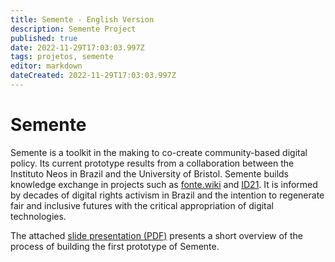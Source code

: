 ```yaml
---
title: Semente - English Version
description: Semente Project
published: true
date: 2022-11-29T17:03:03.997Z
tags: projetos, semente
editor: markdown
dateCreated: 2022-11-29T17:03:03.997Z
---
```


# Semente

Semente is a toolkit in the making to co-create community-based digital policy. Its current prototype results from a collaboration between the Instituto Neos in Brazil and the University of Bristol. Semente builds knowledge exchange in projects such as [fonte.wiki](https://fonte.wiki) and [ID21](/id21). It is informed by decades of digital rights activism in Brazil and the intention to regenerate fair and inclusive futures with the critical appropriation of digital technologies.

The attached [slide presentation (PDF)](semente_public.pdf) presents a short overview of the process of building the first prototype of Semente.



